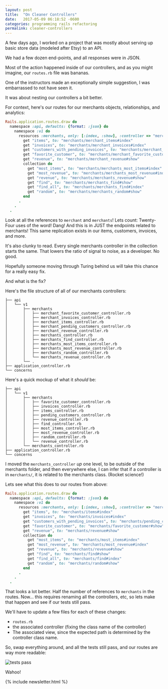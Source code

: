 ```yaml
---
layout: post
title:  "On Cleaner Controllers"
date:   2017-05-09 06:18:52 -0600
categories: programming rails refactoring
permalink: cleaner-controllers
---
```


A few days ago, I worked on a project that was mostly about serving up basic store data (modeled after Etsy) to an API.

We had a few dozen end-points, and all responses were in JSON.

Most of the action happened inside of our controllers, and as you might imagine, our `routes.rb` file was bananas.

One of the instructors made an exceptionally simple suggestion, I was embarrassed to not have seen it.

It was about nesting our controllers a bit better.

For context, here's our routes for our merchants objects, relationships, and analytics:

```ruby
Rails.application.routes.draw do
  namespace :api, defaults: {format: :json} do
    namespace :v1 do
      resources :merchants, only: [:index, :show], :controller => "merchants/merchants" do
        get "items", to: "merchants/merchant_items#index"
        get "invoices", to: "merchants/merchant_invoices#index"
        get "customers_with_pending_invoices", to: "merchants/merchant_pending_customers#index"
        get "favorite_customer", to: "merchants/merchant_favorite_customer#show"
        get "revenue", to: "merchants/merchant_revenue#show"
        collection do
          get "most_items", to: "merchants/merchants_most_items#index"
          get "most_revenue", to: "merchants/merchants_most_revenue#index"
          get "revenue", to: "merchants/merchants_revenue#show"
          get "find", to: "merchants/merchants_find#show"
          get "find_all", to: "merchants/merchants_find#index"
          get "random", to: "merchants/merchants_random#show"
        end
      .
    .
  .
```

<!--more-->


Look at all the references to `merchant` and `merchants`! Lets count: Twenty-Four uses of the word! Dang! And this is in JUST the endpoints related to merchants! This same replication exists in our items, customers, invoices, and more.

It's also clunky to read. Every single merchants controller in the collection starts the same. That lowers the ratio of signal to noise, as a developer. No good.

Hopefully someone moving through Turing behind us will take this chance for a really easy fix.

And what is the fix?

Here's the file structure of all of our merchants controllers:

```
├── api
│   └── v1
│       ├── merchants
│       │   ├── merchant_favorite_customer_controller.rb
│       │   ├── merchant_invoices_controller.rb
│       │   ├── merchant_items_controller.rb
│       │   ├── merchant_pending_customers_controller.rb
│       │   ├── merchant_revenue_controller.rb
│       │   ├── merchants_controller.rb
│       │   ├── merchants_find_controller.rb
│       │   ├── merchants_most_items_controller.rb
│       │   ├── merchants_most_revenue_controller.rb
│       │   ├── merchants_random_controller.rb
│       │   └── merchants_revenue_controller.rb
│       └── .
├── application_controller.rb
└── concerns
```

Here's a quick mockup of what it _should_ be:
```
├── api
│   └── v1
│       ├── merchants
│       │   ├── favorite_customer_controller.rb
│       │   ├── invoices_controller.rb
│       │   ├── items_controller.rb
│       │   ├── pending_customers_controller.rb
│       │   ├── revenue_controller.rb
│       │   ├── find_controller.rb
│       │   ├── most_items_controller.rb
│       │   ├── most_revenue_controller.rb
│       │   ├── random_controller.rb
│       │   └── revenue_controller.rb
│       └── merchants_controller.rb
├── application_controller.rb
└── concerns
```
I moved the `merchants_controller` _up_ one level, to be outside of the merchants folder, and then everywhere else, I can infer that if a controller is in `merchants/`, it is related to the merchants class. (Rocket science!)

Lets see what this does to our routes from above:

```ruby
Rails.application.routes.draw do
  namespace :api, defaults: {format: :json} do
    namespace :v1 do
      resources :merchants, only: [:index, :show], :controller => "merchants" do
        get "items", to: "merchants/items#index"
        get "invoices", to: "merchants/invoices#index"
        get "customers_with_pending_invoices", to: "merchants/pending_customers#index"
        get "favorite_customer", to: "merchants/favorite_customer#show"
        get "revenue", to: "merchants/revenue#show"
        collection do
          get "most_items", to: "merchants/most_items#index"
          get "most_revenue", to: "merchants/most_revenue#index"
          get "revenue", to: "merchants/revenue#show"
          get "find", to: "merchants/find#show"
          get "find_all", to: "merchants/find#index"
          get "random", to: "merchants/random#show"
        end
      .
    .
  .
```
That looks a lot better. Half the number of references to `merchants` in the routes. Now... this requires renaming all the controllers, etc, so lets make that happen and see if our tests still pass.

We'll have to update a few files for each of these changes:

- `routes.rb`
- the associated controller (fixing the class name of the controller)
- The associated view, since the expected path is determined by the controller class name.

So, swap everything around, and all the tests still pass, and our routes are way more readable:

![tests pass](https://cl.ly/2w2R2D0s2s15/1__joshthompson_Joshs-MBP-55____turing_3mod_projects_rails_engine__zsh_.jpg)

Wahoo!

{% include newsletter.html %}
